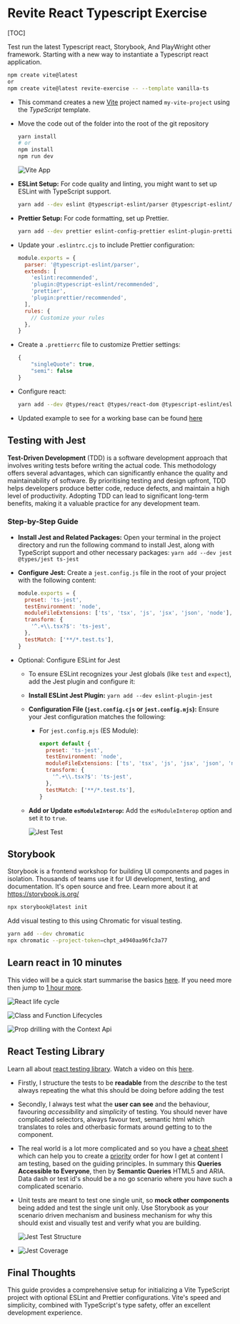 # Revite React Typescript Exercise

[TOC]

Test run the latest Typescript react, Storybook, And PlayWright other framework. Starting with a new way to instantiate a Typescript react application.

```bash
npm create vite@latest
or
npm create vite@latest revite-exercise -- --template vanilla-ts
```

- This command creates a new [Vite](https://vitejs.dev/guide/) project named `my-vite-project` using the _TypeScript_ template.

- Move the code out of the folder into the root of the git repository

  ```bash
  yarn install
  # or
  npm install
  npm run dev
  ```

  ![Vite App](docs/assets/vite.png)

- **ESLint Setup:** For code quality and linting, you might want to set up ESLint with TypeScript support.

  ```bash
  yarn add --dev eslint @typescript-eslint/parser @typescript-eslint/eslint-plugin
  ```

- **Prettier Setup:** For code formatting, set up Prettier.

  ```bash
  yarn add --dev prettier eslint-config-prettier eslint-plugin-prettier
  ```

- Update your `.eslintrc.cjs` to include Prettier configuration:

  ```js
  module.exports = {
    parser: '@typescript-eslint/parser',
    extends: [
      'eslint:recommended',
      'plugin:@typescript-eslint/recommended',
      'prettier',
      'plugin:prettier/recommended',
    ],
    rules: {
      // Customize your rules
    },
  }
  ```

- Create a `.prettierrc` file to customize Prettier settings:

  ```js
  {
      "singleQuote": true,
      "semi": false
  }
  ```

- Configure react:

  ```bash
  yarn add --dev @types/react @types/react-dom @typescript-eslint/eslint-plugin @typescript-eslint/parser @vitejs/plugin-react typescript
  ```

- Updated example to see for a working base can be found [here](https://stackblitz.com/edit/vitejs-vite-jrsfbb?file=package.json&terminal=dev)

## Testing with Jest

**Test-Driven Development** (TDD) is a software development approach that involves writing tests before writing the actual code. This methodology offers several advantages, which can significantly enhance the quality and maintainability of software. By prioritising testing and design upfront, TDD helps developers produce better code, reduce defects, and maintain a high level of productivity. Adopting TDD can lead to significant long-term benefits, making it a valuable practice for any development team.

### Step-by-Step Guide

- **Install Jest and Related Packages:** Open your terminal in the project directory and run the following command to install Jest, along with TypeScript support and other necessary packages: `yarn add --dev jest @types/jest ts-jest`

- **Configure Jest:** Create a `jest.config.js` file in the root of your project with the following content:

  ```javascript
  module.exports = {
    preset: 'ts-jest',
    testEnvironment: 'node',
    moduleFileExtensions: ['ts', 'tsx', 'js', 'jsx', 'json', 'node'],
    transform: {
      '^.+\\.tsx?$': 'ts-jest',
    },
    testMatch: ['**/*.test.ts'],
  }
  ```

- Optional: Configure ESLint for Jest

  - To ensure ESLint recognizes your Jest globals (like `test` and `expect`), add the Jest plugin and configure it:

  - **Install ESLint Jest Plugin:** `yarn add --dev eslint-plugin-jest`

  - **Configuration File (`jest.config.cjs` or `jest.config.mjs`):** Ensure your Jest configuration matches the following:

    - For `jest.config.mjs` (ES Module):

      ```javascript
      export default {
        preset: 'ts-jest',
        testEnvironment: 'node',
        moduleFileExtensions: ['ts', 'tsx', 'js', 'jsx', 'json', 'node'],
        transform: {
          '^.+\\.tsx?$': 'ts-jest',
        },
        testMatch: ['**/*.test.ts'],
      }
      ```

  - **Add or Update `esModuleInterop`:** Add the `esModuleInterop` option and set it to `true`.

    ![Jest Test](docs/assets/jest-test.png)

## Storybook

Storybook is a frontend workshop for building UI components and pages in isolation. Thousands of teams use it for UI development, testing, and documentation. It's open source and free. Learn more about it at https://storybook.js.org/

```bash
npx storybook@latest init
```

Add visual testing to this using Chromatic for visual testing.

```bash
yarn add --dev chromatic
npx chromatic --project-token=chpt_a4940aa96fc3a77
```

## Learn react in 10 minutes

This video will be a quick start summarise the basics [here](https://www.youtube.com/watch?v=s2skans2dP4). If you need more then jump to [1 hour more](https://www.youtube.com/watch?v=SqcY0GlETPk).

![React life cycle](docs/assets/react-life-cycle.png)

![Class and Function Lifecycles](docs/assets/class-vs-function-cycles.png)

![Prop drilling with the Context Api](docs/assets/prop-drilling.png)

## React Testing Library

Learn all about [react testing library](https://testing-library.com/docs/react-testing-library/intro). Watch a video on this [here](https://www.youtube.com/watch?v=JKOwJUM4_RM).

- Firstly, I structure the tests to be **readable** from the _describe_ to the test always repeating the what this should be doing before adding the test
- Secondly, I always test what the **user can see** and the behaviour, favouring _accessibility_ and _simplicity_ of testing. You should never have complicated selectors, always favour text, semantic html which translates to roles and otherbasic formats around getting to to the component.
- The real world is a lot more complicated and so you have a [cheat sheet](https://testing-library.com/docs/react-testing-library/cheatsheet) which can help you to create a [priority](https://testing-library.com/docs/queries/about#priority) order for how I get at content I am testing, based on the guiding principles. In summary this **Queries Accessible to Everyone**, then by **Semantic Queries** HTML5 and ARIA. Data dash or test id's should be a no go scenario where you have such a complicated scenario.
- Unit tests are meant to test one single unit, so **mock other components** being added and test the single unit only. Use Storybook as your scenario driven mechanism and business mechanism for why this should exist and visually test and verify what you are building.

  ![Jest Test Structure](docs/assets/jest-test.png)

- ![Jest Coverage](docs/assets/jest-coverage.png)

## Final Thoughts

This guide provides a comprehensive setup for initializing a Vite TypeScript project with optional ESLint and Prettier configurations. Vite's speed and simplicity, combined with TypeScript's type safety, offer an excellent development experience.
